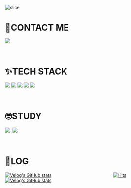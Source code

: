 ![slice](https://capsule-render.vercel.app/api?type=slice&color=0:2EAC3D,100:7DC1E1&height=300&text=import%20com.LING_LING👋&&fontSize=52&fontAlign=63&rotate=20&fontAlignY=36)

# 🌈CONTACT ME
<a href="mailto:linglinging@kakao.com">
<img src="https://img.shields.io/badge/KakaoMail-FFE01B?style=flat&logo=gmail&logoColor=white&link=mailto:linglinging@kakao.com"/>
</a>
<br><br><br>

# ✨TECH STACK
<div align=left>
  <img src="https://img.shields.io/badge/Java-FFE01B?style=flat-square&logo=coffeescript&logoColor=white"/>
  <img src="https://img.shields.io/badge/Spring-11D057F?style=flat-square&logo=Spring&logoColor=white"/>
  <img src="https://img.shields.io/badge/MySQL-0099ff?style=flat-square&logo=mysql&logoColor=white"/>
  <img src="https://img.shields.io/badge/JavaScript-ffcc00?style=flat-square&logo=javascript&logoColor=white"/>
  <img src="https://img.shields.io/badge/HTML5-E34F26?style=flat-square&logo=html5&logoColor=white"/>
</div>
<br><br>

# 🤓STUDY
<div align=left> 
  <img src="https://img.shields.io/badge/SpringSecurity-11D057?style=flat-square&logo=springsecurity&logoColor=white"/>&nbsp;
  <img src="https://img.shields.io/badge/AWS-ff9900?style=flat-square&logo=amazonaws&logoColor=white"/>&nbsp;
</div>
<br><br>

# 🌱LOG
[![Velog's GitHub stats](https://velog-readme-stats.vercel.app/api/badge?name=lingling_23)](https://velog.io/@lingling_23)
&nbsp;&nbsp;&nbsp;&nbsp;&nbsp;&nbsp;&nbsp;&nbsp;&nbsp;&nbsp;&nbsp;&nbsp;&nbsp;&nbsp;&nbsp;&nbsp;&nbsp;&nbsp;&nbsp;&nbsp;&nbsp;&nbsp;&nbsp;&nbsp;
&nbsp;&nbsp;&nbsp;&nbsp;&nbsp;&nbsp;&nbsp;&nbsp;&nbsp;&nbsp;&nbsp;&nbsp;&nbsp;&nbsp;&nbsp;&nbsp;&nbsp;&nbsp;&nbsp;&nbsp;&nbsp;&nbsp;&nbsp;&nbsp;
[![Hits](https://hits.seeyoufarm.com/api/count/incr/badge.svg?url=https%3A%2F%2Fvelog.io%2F%40lingling_23&count_bg=%2379C83D&title_bg=%23555555&icon=&icon_color=%23E7E7E7&title=My+Velog&edge_flat=false)](https://hits.seeyoufarm.com) <br>
[![Velog's GitHub stats](https://velog-readme-stats.vercel.app/api?name=lingling_23)](https://velog.io/@lingling_23)
